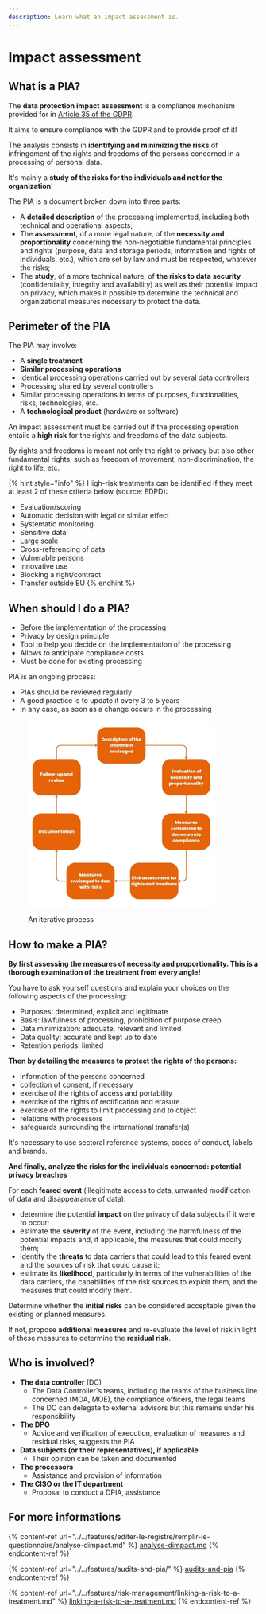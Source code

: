 ```yaml
---
description: Learn what an impact assessment is.
---
```


# Impact assessment

## What is a PIA?

The **data protection impact assessment** is a compliance mechanism provided for in [Article 35 of the GDPR](https://eur-lex.europa.eu/eli/reg/2016/679/oj#d1e3546-1-1).&#x20;

It aims to ensure compliance with the GDPR and to provide proof of it!&#x20;

The analysis consists in **identifying and minimizing the risks** of infringement of the rights and freedoms of the persons concerned in a processing of personal data.&#x20;

It's mainly a **study of the risks for the individuals and not for the organization**!&#x20;

The PIA is a document broken down into three parts:&#x20;

* A **detailed description** of the processing implemented, including both technical and operational aspects;&#x20;
* The **assessment**, of a more legal nature, of the **necessity and proportionality** concerning the non-negotiable fundamental principles and rights (purpose, data and storage periods, information and rights of individuals, etc.), which are set by law and must be respected, whatever the risks;&#x20;
* The **study**, of a more technical nature, of **the risks to data security** (confidentiality, integrity and availability) as well as their potential impact on privacy, which makes it possible to determine the technical and organizational measures necessary to protect the data.

## Perimeter of the PIA

The PIA may involve:&#x20;

* A **single treatment**&#x20;
* **Similar processing operations**&#x20;
* Identical processing operations carried out by several data controllers&#x20;
* Processing shared by several controllers&#x20;
* Similar processing operations in terms of purposes, functionalities, risks, technologies, etc.&#x20;
* A **technological product** (hardware or software)

An impact assessment must be carried out if the processing operation entails a **high risk** for the rights and freedoms of the data subjects.&#x20;

By rights and freedoms is meant not only the right to privacy but also other fundamental rights, such as freedom of movement, non-discrimination, the right to life, etc.

{% hint style="info" %}
High-risk treatments can be identified if they meet at least 2 of these criteria below (source: EDPD):&#x20;

* Evaluation/scoring&#x20;
* Automatic decision with legal or similar effect&#x20;
* Systematic monitoring&#x20;
* Sensitive data&#x20;
* Large scale&#x20;
* Cross-referencing of data&#x20;
* Vulnerable persons&#x20;
* Innovative use&#x20;
* Blocking a right/contract&#x20;
* Transfer outside EU
{% endhint %}

## When should I do a PIA?

* Before the implementation of the processing&#x20;
* Privacy by design principle&#x20;
* Tool to help you decide on the implementation of the processing&#x20;
* Allows to anticipate compliance costs&#x20;
* Must be done for existing processing&#x20;

PIA is an ongoing process:&#x20;

* PIAs should be reviewed regularly&#x20;
* A good practice is to update it every 3 to 5 years&#x20;
* In any case, as soon as a change occurs in the processing

<figure><img src="../../.gitbook/assets/Description of the treatment envisaged-2.jpg" alt="" width="375"><figcaption><p>An iterative process</p></figcaption></figure>

## How to make a PIA?

**By first assessing the measures of necessity and proportionality. This is a thorough examination of the treatment from every angle!**&#x20;

You have to ask yourself questions and explain your choices on the following aspects of the processing:

* Purposes: determined, explicit and legitimate&#x20;
* Basis: lawfulness of processing, prohibition of purpose creep&#x20;
* Data minimization: adequate, relevant and limited&#x20;
* Data quality: accurate and kept up to date&#x20;
* Retention periods: limited

**Then by detailing the measures to protect the rights of the persons:**&#x20;

* information of the persons concerned&#x20;
* collection of consent, if necessary&#x20;
* exercise of the rights of access and portability&#x20;
* exercise of the rights of rectification and erasure&#x20;
* exercise of the rights to limit processing and to object&#x20;
* relations with processors&#x20;
* safeguards surrounding the international transfer(s)

It's necessary to use sectoral reference systems, codes of conduct, labels and brands.

**And finally, analyze the risks for the individuals concerned: potential privacy breaches**&#x20;

For each **feared event** (illegitimate access to data, unwanted modification of data and disappearance of data):&#x20;

* determine the potential **impact** on the privacy of data subjects if it were to occur;
* estimate the **severity** of the event, including the harmfulness of the potential impacts and, if applicable, the measures that could modify them;&#x20;
* identify the **threats** to data carriers that could lead to this feared event and the sources of risk that could cause it;&#x20;
* estimate its **likelihood**, particularly in terms of the vulnerabilities of the data carriers, the capabilities of the risk sources to exploit them, and the measures that could modify them.

Determine whether the **initial risks** can be considered acceptable given the existing or planned measures.&#x20;

If not, propose **additional measures** and re-evaluate the level of risk in light of these measures to determine the **residual risk**.

## Who is involved?

* **The data controller** (DC)&#x20;
  * The Data Controller's teams, including the teams of the business line concerned (MOA, MOE), the compliance officers, the legal teams&#x20;
  * The DC can delegate to external advisors but this remains under his responsibility
* **The DPO**&#x20;
  * Advice and verification of execution, evaluation of measures and residual risks, suggests the PIA&#x20;
* **Data subjects (or their representatives), if applicable**&#x20;
  * Their opinion can be taken and documented&#x20;
* **The processors**&#x20;
  * Assistance and provision of information&#x20;
* **The CISO or the IT department**&#x20;
  * Proposal to conduct a DPIA, assistance

## For more informations

{% content-ref url="../../features/editer-le-registre/remplir-le-questionnaire/analyse-dimpact.md" %}
[analyse-dimpact.md](../../features/editer-le-registre/remplir-le-questionnaire/analyse-dimpact.md)
{% endcontent-ref %}

{% content-ref url="../../features/audits-and-pia/" %}
[audits-and-pia](../../features/audits-and-pia/)
{% endcontent-ref %}

{% content-ref url="../../features/risk-management/linking-a-risk-to-a-treatment.md" %}
[linking-a-risk-to-a-treatment.md](../../features/risk-management/linking-a-risk-to-a-treatment.md)
{% endcontent-ref %}
